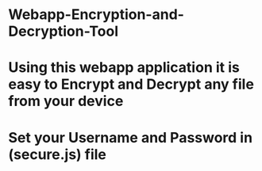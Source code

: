 # Webapp-Encryption-and-Decryption-Tool

# Using this webapp application it is easy to Encrypt and Decrypt any file from your device

# Set your Username and Password in (secure.js) file 

